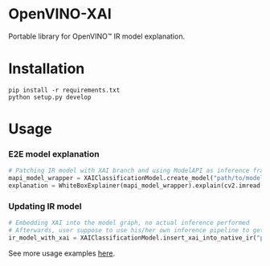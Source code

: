 # OpenVINO-XAI
Portable library for OpenVINO™ IR model explanation.

# Installation
```
pip install -r requirements.txt
python setup.py develop
```

# Usage
### E2E model explanation
```python
# Patching IR model with XAI branch and using ModelAPI as inference framework
mapi_model_wrapper = XAIClassificationModel.create_model("path/to/model.xml")
explanation = WhiteBoxExplainer(mapi_model_wrapper).explain(cv2.imread("path/to/image.jpg"))
```
### Updating IR model
```python
# Embedding XAI into the model graph, no actual inference performed
# Afterwards, user suppose to use his/her own inference pipeline to get explanations along with the regular model outputs
ir_model_with_xai = XAIClassificationModel.insert_xai_into_native_ir("path/to/model.xml")
```
See more usage examples [here](./examples).
